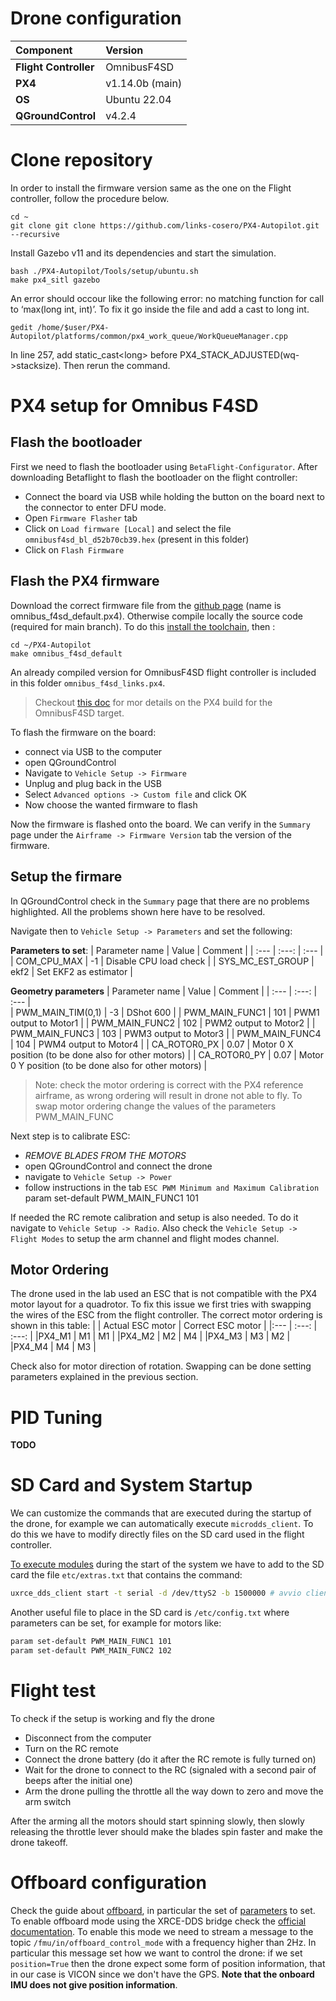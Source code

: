 # Drone configuration
|Component	|Version	|
| :--- 		| :--- 		|
| **Flight Controller** | OmnibusF4SD 	|
| **PX4** 				| v1.14.0b (main)|
| **OS**				| Ubuntu 22.04  |
| **QGroundControl**	| v4.2.4		|

# Clone repository
In order to install the firmware version same as the one on the Flight controller, follow the procedure below.
```
cd ~
git clone git clone https://github.com/links-cosero/PX4-Autopilot.git --recursive
```
<!-- Clean up first the existing version.
```
cd ~/PX4-Autopilot
make clean
make distclean
```
Fetch and checkout then add the modules to match the px4 v1.11 version.
```
git fecth origin release/1.13
git checkout release/1.13
git submodule update --recursive
make distclean
``` -->

Install Gazebo v11 and its dependencies and start the simulation.
```
bash ./PX4-Autopilot/Tools/setup/ubuntu.sh
make px4_sitl gazebo
```

An error should occour like the following error: no matching function for call to ‘max(long int, int)’. To fix it go inside the file and add a cast to long int.
```
gedit /home/$user/PX4-Autopilot/platforms/common/px4_work_queue/WorkQueueManager.cpp 
```
In line 257, add static_cast\<long\> before PX4_STACK_ADJUSTED(wq->stacksize). Then rerun the command.

# PX4 setup for Omnibus F4SD
## Flash the bootloader
First we need to flash the bootloader using `BetaFlight-Configurator`. After downloading Betaflight to flash the bootloader on the flight controller:
- Connect the board via USB while holding the button on the board next to the connector to enter DFU mode. 
- Open `Firmware Flasher` tab
- Click on `Load firmware [Local]` and select the file `omnibusf4sd_bl_d52b70cb39.hex` (present in this folder) 
- Click on `Flash Firmware`

## Flash the PX4 firmware
Download the correct firmware file from the [github page](https://github.com/PX4/PX4-Autopilot/releases) (name is omnibus_f4sd_default.px4). Otherwise compile locally the source code (required for main branch). To do this [install the toolchain](https://docs.px4.io/main/en/dev_setup/dev_env_linux_ubuntu.html), then :
```
cd ~/PX4-Autopilot
make omnibus_f4sd_default
```

An already compiled version for OmnibusF4SD flight controller is included in this folder `omnibus_f4sd_links.px4`.

> Checkout [this doc](./compile_v1.13.md) for mor details on the PX4 build for the OmnibusF4SD target. 

To flash the firmware on the board:
- connect via USB to the computer 
- open QGroundControl
- Navigate to `Vehicle Setup -> Firmware`
- Unplug and plug back in the USB
- Select `Advanced options -> Custom file` and click OK
- Now choose the wanted firmware to flash

Now the firmware is flashed onto the board. We can verify in the `Summary` page under the  `Airframe -> Firmware Version` tab the version of the firmware.

## Setup the firmare
In QGroundControl check in the `Summary` page that there are no problems highlighted. All the problems shown here have to be resolved.

Navigate then to `Vehicle Setup -> Parameters` and set the following:

**Parameters to set**:
| Parameter name 	| Value   	| Comment	|
| :---   			| :---: 	| :---		| 	
| COM_CPU_MAX		| -1	   	| Disable CPU load check 	|
| SYS_MC_EST_GROUP	| ekf2		| Set EKF2 as estimator 	|

**Geometry parameters**
| Parameter name 	| Value   	| Comment	|
| :---   			| :---: 	| :---		| 	
| PWM_MAIN_TIM(0,1)	| -3 	   	| DShot 600 |
| PWM_MAIN_FUNC1	| 101		| PWM1 output to Motor1 |
| PWM_MAIN_FUNC2	| 102		| PWM2 output to Motor2 |
| PWM_MAIN_FUNC3	| 103		| PWM3 output to Motor3 |
| PWM_MAIN_FUNC4	| 104		| PWM4 output to Motor4 |
| CA_ROTOR0_PX		| 0.07		| Motor 0 X position (to be done also for other motors)	|
| CA_ROTOR0_PY		| 0.07		| Motor 0 Y position (to be done also for other motors) |

> Note: check the motor ordering is correct with the PX4 reference airframe, as wrong ordering will result in drone not able to fly.
> To swap motor ordering change the values of the parameters PWM_MAIN_FUNC

Next step is to calibrate ESC: 
- *REMOVE BLADES FROM THE MOTORS*
- open QGroundControl and connect the drone
- navigate to `Vehicle Setup -> Power`
- follow instructions in the tab `ESC PWM Minimum and Maximum Calibration`
param set-default PWM_MAIN_FUNC1 101

If needed the RC remote calibration and setup is also needed. To do it navigate to `Vehicle Setup -> Radio`. Also check the `Vehicle Setup -> Flight Modes` to setup the arm channel and flight modes channel. 

## Motor Ordering
The drone used in the lab used an ESC that is not compatible with the PX4 motor layout for a quadrotor. To fix this issue we first tries with swapping the wires of the ESC from the flight controller. The correct motor ordering is shown in this table:
|       | Actual ESC motor    | Correct ESC motor | 
|:---   | :---:               | :---:               |
|PX4_M1 | M1                  | M1                  |
|PX4_M2 | M2                  | M4                  | 
|PX4_M3 | M3                  | M2                  | 
|PX4_M4 | M4                  | M3                  | 

Check also for motor direction of rotation. Swapping can be done setting parameters explained in the previous section.  

# PID Tuning 
**TODO**

# SD Card and System Startup

We can customize the commands that are executed during the startup of the drone, for example we can automatically execute `microdds_client`. To do this we have to modify directly files on the SD card used in the flight controller. 

[To execute modules](https://docs.px4.io/main/en/concept/system_startup.html) during the start of the system we have to add to the SD card the file `etc/extras.txt` that contains the command:
```bash
uxrce_dds_client start -t serial -d /dev/ttyS2 -b 1500000 # avvio client XRCE per UART con NanoPi
```
Another useful file to place in the SD card is `/etc/config.txt` where parameters can be set, for example for motors like:
```bash
param set-default PWM_MAIN_FUNC1 101
param set-default PWM_MAIN_FUNC2 102
```


# Flight test
To check if the setup is working and fly the drone
- Disconnect from the computer
- Turn on the RC remote
- Connect the drone battery (do it after the RC remote is fully turned on)
- Wait for the drone to connect to the RC (signaled with a second pair of beeps after the initial one)
- Arm the drone pulling the throttle all the way down to zero and move the arm switch

After the arming all the motors should start spinning slowly, then slowly releasing the throttle lever should make the blades spin faster and make the drone takeoff. 

# Offboard configuration
Check the guide about [offboard](../gz_groundtruth/README.md), in particular the set of [parameters](../gz_groundtruth/README.md#parametri-da-impostare-su-px4) to set.  
To enable offboard mode using the XRCE-DDS bridge check the [official documentation](https://docs.px4.io/main/en/flight_modes/offboard.html#offboard-mode). To enable this mode we need to stream a message to the topic `/fmu/in/offboard_control_mode` with a frequency higher than 2Hz. In particular this message set how we want to control the drone: if we set `position=True` then the drone expect some form of position information, that in our case is VICON since we don't have the GPS. **Note that the onboard IMU does not give position information**. 